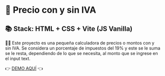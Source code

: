 # 🚀 Precio con y sin IVA

## 📚 Stack: HTML + CSS + Vite (JS Vanilla)

👨‍💻 Este proyecto es una pequeña calculadora de precios o montos con y sin IVA. Se considera un porcentaje de impuestos del 19% y este se le suma se le resta, dependiendo de lo que se necesita, al monto que se ingrese en el input text.

👉 [DEMO AQUÍ](https://felipejoq.github.io/calculadora-iva-sin-iva) 👈